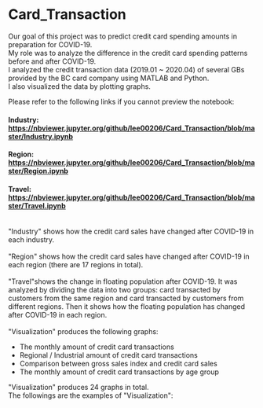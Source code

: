 # Card_Transaction

Our goal of this project was to predict credit card spending amounts in preparation for COVID-19.<br>
My role was to analyze the difference in the credit card spending patterns before and after COVID-19.<br>
I analyzed the credit transaction data (2019.01 ~ 2020.04) of several GBs provided by the BC card company using MATLAB and Python.<br> 
I also visualized the data by plotting graphs. 

Please refer to the following links if you cannot preview the notebook:<br>
#### Industry: https://nbviewer.jupyter.org/github/lee00206/Card_Transaction/blob/master/Industry.ipynb<br>
#### Region: https://nbviewer.jupyter.org/github/lee00206/Card_Transaction/blob/master/Region.ipynb<br>
#### Travel: https://nbviewer.jupyter.org/github/lee00206/Card_Transaction/blob/master/Travel.ipynb<br><br>

"Industry" shows how the credit card sales have changed after COVID-19 in each industry.<br><br>
"Region" shows how the credit card sales have changed after COVID-19 in each region (there are 17 regions in total).<br><br>
"Travel"shows the change in floating population after COVID-19. It was analyzed by dividing the data into two groups: card transacted by customers from the same region and card transacted by customers from different regions.
Then it shows how the floating population has changed after COVID-19 in each region.<br><br>
"Visualization" produces the following graphs:<br>
+ The monthly amount of credit card transactions<br>
+ Regional / Industrial amount of credit card transactions<br>
+ Comparison between gross sales index and credit card sales<br>
+ The monthly amount of credit card transactions by age group<br>

"Visualization" produces 24 graphs in total.<br>
The followings are the examples of "Visualization":<br>


